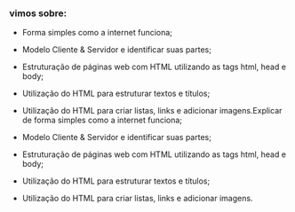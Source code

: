 

### vimos sobre:

- Forma simples como a internet funciona;

- Modelo Cliente & Servidor e identificar suas partes;

- Estruturação de páginas web com HTML utilizando as tags html, head e body;

- Utilização do HTML para estruturar textos e títulos;

- Utilização do HTML para criar listas, links e adicionar imagens.Explicar de forma simples como a internet funciona;

- Modelo Cliente & Servidor e identificar suas partes;

- Estruturação de páginas web com HTML utilizando as tags html, head e body;

- Utilização do HTML para estruturar textos e títulos;

- Utilização do HTML para criar listas, links e adicionar imagens.
